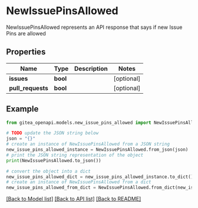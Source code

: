 # NewIssuePinsAllowed

NewIssuePinsAllowed represents an API response that says if new Issue Pins are allowed

## Properties

Name | Type | Description | Notes
------------ | ------------- | ------------- | -------------
**issues** | **bool** |  | [optional] 
**pull_requests** | **bool** |  | [optional] 

## Example

```python
from gitea_openapi.models.new_issue_pins_allowed import NewIssuePinsAllowed

# TODO update the JSON string below
json = "{}"
# create an instance of NewIssuePinsAllowed from a JSON string
new_issue_pins_allowed_instance = NewIssuePinsAllowed.from_json(json)
# print the JSON string representation of the object
print(NewIssuePinsAllowed.to_json())

# convert the object into a dict
new_issue_pins_allowed_dict = new_issue_pins_allowed_instance.to_dict()
# create an instance of NewIssuePinsAllowed from a dict
new_issue_pins_allowed_from_dict = NewIssuePinsAllowed.from_dict(new_issue_pins_allowed_dict)
```
[[Back to Model list]](../README.md#documentation-for-models) [[Back to API list]](../README.md#documentation-for-api-endpoints) [[Back to README]](../README.md)


